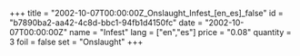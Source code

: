 +++
title = "2002-10-07T00:00:00Z_Onslaught_Infest_[en_es]_false"
id = "b7890ba2-aa42-4c8d-bbc1-94fb1d4150fc"
date = "2002-10-07T00:00:00Z"
name = "Infest"
lang = ["en","es"]
price = "0.08"
quantity = 3
foil = false
set = "Onslaught"
+++
